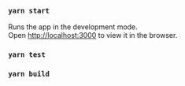 ### `yarn start`

Runs the app in the development mode.\
Open [http://localhost:3000](http://localhost:3000) to view it in the browser.
### `yarn test`

### `yarn build`


